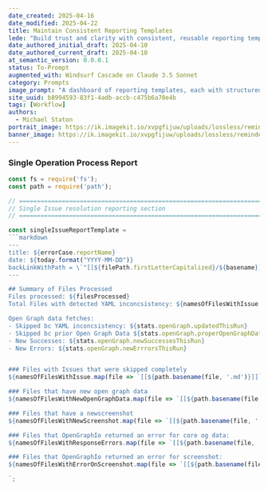 ```yaml
---
date_created: 2025-04-16
date_modified: 2025-04-22
title: Maintain Consistent Reporting Templates
lede: "Build trust and clarity with consistent, reusable reporting templates that make every audit, fix, and automation step transparent and repeatable."
date_authored_initial_draft: 2025-04-10
date_authored_current_draft: 2025-04-10
at_semantic_version: 0.0.0.1
status: To-Prompt
augmented_with: Windsurf Cascade on Claude 3.5 Sonnet
category: Prompts
image_prompt: "A dashboard of reporting templates, each with structured tables, summary cards, and visual checkmarks, all glowing with clarity and order in a digital workspace."
site_uuid: b8994593-83f1-4adb-accb-c475b6a70e4b
tags: [Workflow]
authors:
  - Michael Staton
portrait_image: https://ik.imagekit.io/xvpgfijuw/uploads/lossless/reminders/2025-05-05_portrait_image_Maintain-Consistent-Reporting-Templates_ae2415ec-f54a-48ba-85c2-eaee09d20716_4XNITJvCs.webp
banner_image: https://ik.imagekit.io/xvpgfijuw/uploads/lossless/reminders/2025-05-05_banner_image_Maintain-Consistent-Reporting-Templates_af226242-a4ff-424d-8702-a7ddbe27103e_vkNe8RMST.webp
---
```

### Single Operation Process Report

```javascript
const fs = require('fs');
const path = require('path');

// ============================================================================
// Single Issue resolution reporting section
// ============================================================================

const singleIssueReportTemplate =
```markdown
---
title: ${errorCase.reportName}
date: ${today.format("YYYY-MM-DD")}
backLinkWithPath = \`"[[${filePath.firstLetterCapitalized}/${basename}]]\`
---

## Summary of Files Processed
Files processed: ${filesProcessed}
Total Files with detected YAML inconcsistency: ${namesOfFilesWithIssue.length}

Open Graph data fetches:
- Skipped bc YAML inconcsistency: ${stats.openGraph.updatedThisRun}
- Skipped bc prior Open Graph Data ${stats.openGraph.properOpenGraphDataFound}
- New Successes: ${stats.openGraph.newSuccessesThisRun}
- New Errors: ${stats.openGraph.newErrrorsThisRun}


### Files with Issues that were skipped completely
${namesOfFilesWithIssue.map(file => `[[${path.basename(file, '.md')}]]`).join(', ')}

### Files that have new open graph data 
${namesOfFilesWithNewOpenGraphData.map(file => `[[${path.basename(file, '.md')}]]`).join(', ')}

### Files that have a newscreenshot
${namesOfFilesWithNewScreenshot.map(file => `[[${path.basename(file, '.md')}]]`).join(', ')}

### Files that OpenGraphIo returned an error for core og data:
${namesOfFilesWithResponseErrors.map(file => `[[${path.basename(file, '.md')}]]`).join(', ')}

### Files that OpenGraphIo returned an error for screenshot:
${namesOfFilesWithErrorOnScreenshot.map(file => `[[${path.basename(file, '.md')}]]`).join(', ')}

`;

```